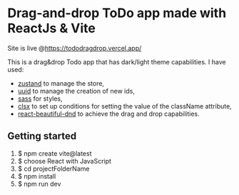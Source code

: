 # Drag-and-drop ToDo app made with ReactJs & Vite

Site is live @https://tododragdrop.vercel.app/

This is a drag&drop Todo app that has dark/light theme capabilities. I have used:
- [zustand](https://docs.pmnd.rs/zustand/recipes/recipes) to manage the store,
- [uuid](https://github.com/uuidjs/uuid) to manage the creation of new ids,
- [sass](https://sass-lang.com/) for styles, 
- [clsx](https://github.com/lukeed/clsx#readme) to set up conditions for setting the value of the className attribute,
- [react-beautiful-dnd](https://github.com/atlassian/react-beautiful-dnd#readme) to achieve the drag and drop capabilities.

## Getting started

1. $ npm create vite@latest
2. $ choose React with JavaScript
3. $ cd projectFolderName
4. $ npm install
5. $ npm run dev

